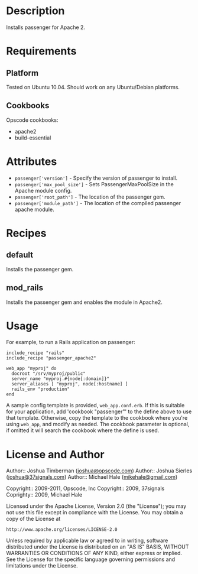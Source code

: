 Description
====

Installs passenger for Apache 2.

Requirements
====

## Platform

Tested on Ubuntu 10.04. Should work on any Ubuntu/Debian platforms.

## Cookbooks

Opscode cookbooks:

* apache2
* build-essential

Attributes 
====

* `passenger['version']` - Specify the version of passenger to install.
* `passenger['max_pool_size']` - Sets PassengerMaxPoolSize in the Apache module config.
* `passenger['root_path']` - The location of the passenger gem.
* `passenger['module_path']` - The location of the compiled passenger apache module.

Recipes
=======

default
-------
Installs the passenger gem.

mod_rails
---------
Installs the passenger gem and enables the module in Apache2.

Usage
====

For example, to run a Rails application on passenger:

    include_recipe "rails"
    include_recipe "passenger_apache2"
    
    web_app "myproj" do
      docroot "/srv/myproj/public"
      server_name "myproj.#{node[:domain]}"
      server_aliases [ "myproj", node[:hostname] ]
      rails_env "production"
    end

A sample config template is provided, `web_app.conf.erb`. If this is suitable for your application, add 'cookbook "passenger"' to the define above to use that template. Otherwise, copy the template to the cookbook where you're using `web_app`, and modify as needed. The cookbook parameter is optional, if omitted it will search the cookbook where the define is used.

License and Author
====

Author:: Joshua Timberman (<joshua@opscode.com>)
Author:: Joshua Sierles (<joshua@37signals.com>)
Author:: Michael Hale (<mikehale@gmail.com>)

Copyright:: 2009-2011, Opscode, Inc
Copyright:: 2009, 37signals
Coprighty:: 2009, Michael Hale

Licensed under the Apache License, Version 2.0 (the "License");
you may not use this file except in compliance with the License.
You may obtain a copy of the License at

    http://www.apache.org/licenses/LICENSE-2.0

Unless required by applicable law or agreed to in writing, software
distributed under the License is distributed on an "AS IS" BASIS,
WITHOUT WARRANTIES OR CONDITIONS OF ANY KIND, either express or implied.
See the License for the specific language governing permissions and
limitations under the License.
